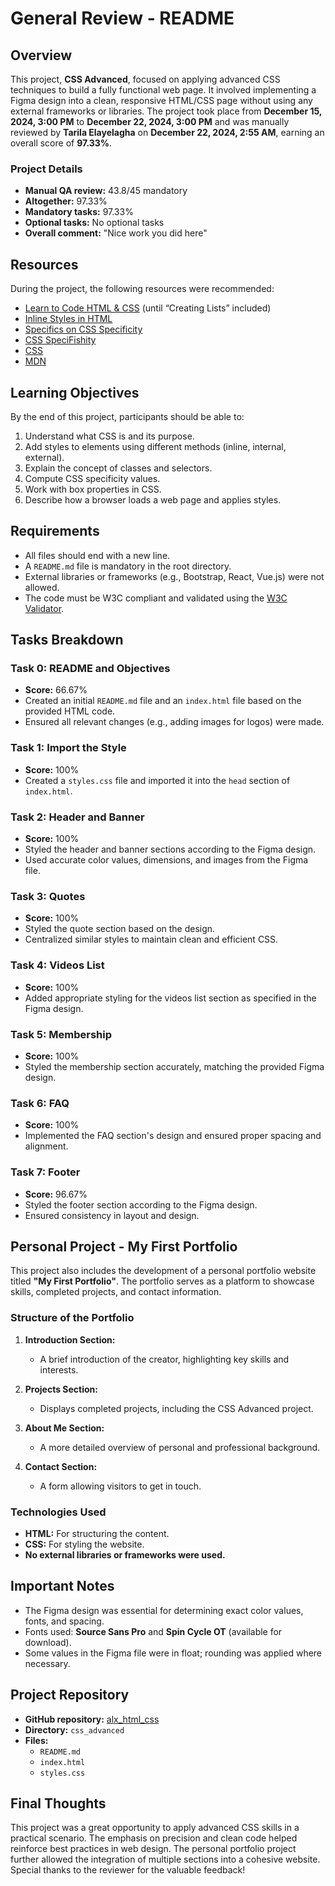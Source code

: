 # General Review - README

## Overview
This project, **CSS Advanced**, focused on applying advanced CSS techniques to build a fully functional web page. It involved implementing a Figma design into a clean, responsive HTML/CSS page without using any external frameworks or libraries. The project took place from **December 15, 2024, 3:00 PM** to **December 22, 2024, 3:00 PM** and was manually reviewed by **Tarila Elayelagha** on **December 22, 2024, 2:55 AM**, earning an overall score of **97.33%**.

### Project Details
- **Manual QA review:** 43.8/45 mandatory
- **Altogether:** 97.33%
- **Mandatory tasks:** 97.33%
- **Optional tasks:** No optional tasks
- **Overall comment:** "Nice work you did here"

## Resources
During the project, the following resources were recommended:

- [Learn to Code HTML & CSS](https://learn.shayhowe.com/html-css/) (until “Creating Lists” included)
- [Inline Styles in HTML](https://developer.mozilla.org/en-US/docs/Web/HTML/Element/style)
- [Specifics on CSS Specificity](https://developer.mozilla.org/en-US/docs/Web/CSS/Specificity)
- [CSS SpeciFishity](https://specifishity.com)
- [CSS](https://developer.mozilla.org/en-US/docs/Web/CSS)
- [MDN](https://developer.mozilla.org)

## Learning Objectives
By the end of this project, participants should be able to:

1. Understand what CSS is and its purpose.
2. Add styles to elements using different methods (inline, internal, external).
3. Explain the concept of classes and selectors.
4. Compute CSS specificity values.
5. Work with box properties in CSS.
6. Describe how a browser loads a web page and applies styles.

## Requirements
- All files should end with a new line.
- A `README.md` file is mandatory in the root directory.
- External libraries or frameworks (e.g., Bootstrap, React, Vue.js) were not allowed.
- The code must be W3C compliant and validated using the [W3C Validator](https://validator.w3.org/).

## Tasks Breakdown
### Task 0: README and Objectives
- **Score:** 66.67%
- Created an initial `README.md` file and an `index.html` file based on the provided HTML code.
- Ensured all relevant changes (e.g., adding images for logos) were made.

### Task 1: Import the Style
- **Score:** 100%
- Created a `styles.css` file and imported it into the `head` section of `index.html`.

### Task 2: Header and Banner
- **Score:** 100%
- Styled the header and banner sections according to the Figma design.
- Used accurate color values, dimensions, and images from the Figma file.

### Task 3: Quotes
- **Score:** 100%
- Styled the quote section based on the design.
- Centralized similar styles to maintain clean and efficient CSS.

### Task 4: Videos List
- **Score:** 100%
- Added appropriate styling for the videos list section as specified in the Figma design.

### Task 5: Membership
- **Score:** 100%
- Styled the membership section accurately, matching the provided Figma design.

### Task 6: FAQ
- **Score:** 100%
- Implemented the FAQ section's design and ensured proper spacing and alignment.

### Task 7: Footer
- **Score:** 96.67%
- Styled the footer section according to the Figma design.
- Ensured consistency in layout and design.

## Personal Project - My First Portfolio
This project also includes the development of a personal portfolio website titled **"My First Portfolio"**. The portfolio serves as a platform to showcase skills, completed projects, and contact information.

### Structure of the Portfolio
1. **Introduction Section:**
   - A brief introduction of the creator, highlighting key skills and interests.

2. **Projects Section:**
   - Displays completed projects, including the CSS Advanced project.

3. **About Me Section:**
   - A more detailed overview of personal and professional background.

4. **Contact Section:**
   - A form allowing visitors to get in touch.

### Technologies Used
- **HTML:** For structuring the content.
- **CSS:** For styling the website.
- **No external libraries or frameworks were used.**

## Important Notes
- The Figma design was essential for determining exact color values, fonts, and spacing.
- Fonts used: **Source Sans Pro** and **Spin Cycle OT** (available for download).
- Some values in the Figma file were in float; rounding was applied where necessary.

## Project Repository
- **GitHub repository:** [alx_html_css](https://github.com/user/alx_html_css)
- **Directory:** `css_advanced`
- **Files:**
  - `README.md`
  - `index.html`
  - `styles.css`

## Final Thoughts
This project was a great opportunity to apply advanced CSS skills in a practical scenario. The emphasis on precision and clean code helped reinforce best practices in web design. The personal portfolio project further allowed the integration of multiple sections into a cohesive website. Special thanks to the reviewer for the valuable feedback!

